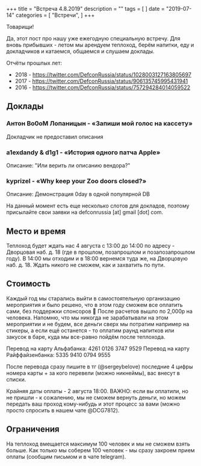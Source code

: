 +++
title = "Встреча 4.8.2019"
description = ""
tags = [
]
date = "2019-07-14"
categories = [
    "Встречи",
]
+++

Товарищи! 

Да, этот пост про нашу уже ежегодную специальную встречу. Для вновь прибывших - летом мы арендуем теплоход, берём напитки, еду и докладчиков и катаемся, общаемся и слушаем доклады.


<!--more-->

Отчёты прошлых лет:

- 2018 - https://twitter.com/DefconRussia/status/1028003127163805697
- 2017 - https://twitter.com/DefconRussia/status/906135745995431941
- 2016 - https://twitter.com/DefconRussia/status/757294284014059522

## Доклады

### Антон Bo0oM Лопаницын - «Запиши мой голос на кассету»

Докладчик не предоставил описания

### a1exdandy & d1g1 - «История одного патча Apple»

Описание: "Или верить ли описанию вендора?"

### kyprizel - «Why keep your Zoo doors closed?»

Описание: Демонстрация 0day в одной популярной DB


На данный момент есть еще несколько слотов для докладов, поэтому присылайте свои заявки на defconrussia [at] gmail [dot] com.

## Место и время

Теплоход будет ждать нас 4 августа с 13:00 до 14:00 по адресу - Дворцовая наб. д. 18 (где в прошлом, позапрошлом  и позапозапрошлом году). В 14:00 мы отходим и в 18:00 вернемся туда же, на Дворцовую наб. д. 18. Ждать никого не сможем, как и захватить по пути.

## Стоимость

Каждый год мы старались выйти в самостоятельную организацию мероприятия и было решено, что в этом году сможем все оплатить сами, без поддержки спонсоров 🙂 После расчетов вышло по 2,000р на человека. Напомню, что мы никогда не зарабатывали на этом мероприятии и не будем, все деньги сверх мы потратим например на стикеры, а если ещё останется - то оплатим раунд напитков или закусок в баре, куда мы все-равно пойдём после теплохода.

Перевод на карту Альфабанка: 4261 0126 3747 9529
Перевод на карту Райффайзенбанка: 5335 9410 0794 9555

После перевода сразу пишите в тг (@sergeybelove) последние 4 цифры номера карты + за кого перевели (можно никнеймы), вас внесут в списки.

Крайняя даты оплаты - 2 августа 18:00. ВАЖНО: если вы оплатили, но не пришли - к сожалению, мы не сможем вернуть деньги, но можем передать ваш проход кому-нибудь и этот процесс за вами (можно просто спросить в нашем чате @DCG7812).

## Ограничения

На теплоход вмещается максимум 100 человек и мы не сможем взять больше. Как только мы соберем 100 человек - мы сразу закроем прием оплаты (сообщим письмом и в чате telegram).